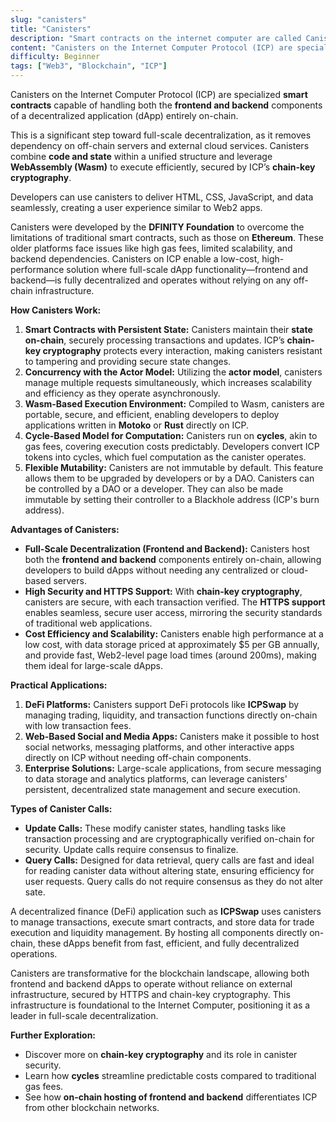 ```yaml
---
slug: "canisters"
title: "Canisters"
description: "Smart contracts on the internet computer are called Canisters"
content: "Canisters on the Internet Computer Protocol (ICP) are specialized smart contracts capable of handling both the frontend and backend components of a decentralized application (dApp) entirely on-chain."
difficulty: Beginner
tags: ["Web3", "Blockchain", "ICP"]
---
```


Canisters on the Internet Computer Protocol (ICP) are specialized **smart contracts** capable of handling both the **frontend and backend** components of a decentralized application (dApp) entirely on-chain.

This is a significant step toward full-scale decentralization, as it removes dependency on off-chain servers and external cloud services. Canisters combine **code and state** within a unified structure and leverage **WebAssembly (Wasm)** to execute efficiently, secured by ICP’s **chain-key cryptography**.

Developers can use canisters to deliver HTML, CSS, JavaScript, and data seamlessly, creating a user experience similar to Web2 apps.

Canisters were developed by the **DFINITY Foundation** to overcome the limitations of traditional smart contracts, such as those on **Ethereum**. These older platforms face issues like high gas fees, limited scalability, and backend dependencies. Canisters on ICP enable a low-cost, high-performance solution where full-scale dApp functionality—frontend and backend—is fully decentralized and operates without relying on any off-chain infrastructure.

**How Canisters Work:**

1. **Smart Contracts with Persistent State:** Canisters maintain their **state on-chain**, securely processing transactions and updates. ICP’s **chain-key cryptography** protects every interaction, making canisters resistant to tampering and providing secure state changes.
2. **Concurrency with the Actor Model:** Utilizing the **actor model**, canisters manage multiple requests simultaneously, which increases scalability and efficiency as they operate asynchronously.
3. **Wasm-Based Execution Environment:** Compiled to Wasm, canisters are portable, secure, and efficient, enabling developers to deploy applications written in **Motoko** or **Rust** directly on ICP.
4. **Cycle-Based Model for Computation:** Canisters run on **cycles**, akin to gas fees, covering execution costs predictably. Developers convert ICP tokens into cycles, which fuel computation as the canister operates.
5. **Flexible Mutability:** Canisters are not immutable by default. This feature allows them to be upgraded by developers or by a DAO. Canisters can be controlled by a DAO or a developer. They can also be made immutable by setting their controller to a Blackhole address (ICP's burn address).

**Advantages of Canisters:**

- **Full-Scale Decentralization (Frontend and Backend):** Canisters host both the **frontend and backend** components entirely on-chain, allowing developers to build dApps without needing any centralized or cloud-based servers.
- **High Security and HTTPS Support:** With **chain-key cryptography**, canisters are secure, with each transaction verified. The **HTTPS support** enables seamless, secure user access, mirroring the security standards of traditional web applications.
- **Cost Efficiency and Scalability:** Canisters enable high performance at a low cost, with data storage priced at approximately $5 per GB annually, and provide fast, Web2-level page load times (around 200ms), making them ideal for large-scale dApps.

**Practical Applications:**

1. **DeFi Platforms:** Canisters support DeFi protocols like **ICPSwap** by managing trading, liquidity, and transaction functions directly on-chain with low transaction fees.
2. **Web-Based Social and Media Apps:** Canisters make it possible to host social networks, messaging platforms, and other interactive apps directly on ICP without needing off-chain components.
3. **Enterprise Solutions:** Large-scale applications, from secure messaging to data storage and analytics platforms, can leverage canisters' persistent, decentralized state management and secure execution.

**Types of Canister Calls:**

- **Update Calls:** These modify canister states, handling tasks like transaction processing and are cryptographically verified on-chain for security. Update calls require consensus to finalize.
- **Query Calls:** Designed for data retrieval, query calls are fast and ideal for reading canister data without altering state, ensuring efficiency for user requests. Query calls do not require consensus as they do not alter sate.

A decentralized finance (DeFi) application such as **ICPSwap** uses canisters to manage transactions, execute smart contracts, and store data for trade execution and liquidity management. By hosting all components directly on-chain, these dApps benefit from fast, efficient, and fully decentralized operations.

Canisters are transformative for the blockchain landscape, allowing both frontend and backend dApps to operate without reliance on external infrastructure, secured by HTTPS and chain-key cryptography. This infrastructure is foundational to the Internet Computer, positioning it as a leader in full-scale decentralization.

**Further Exploration:**

- Discover more on **chain-key cryptography** and its role in canister security.
- Learn how **cycles** streamline predictable costs compared to traditional gas fees.
- See how **on-chain hosting of frontend and backend** differentiates ICP from other blockchain networks.

